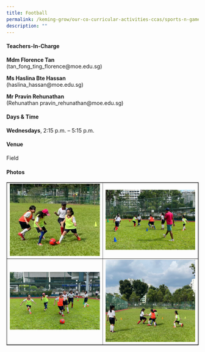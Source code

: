 ```yaml
---
title: Football
permalink: /keming-grow/our-co-curricular-activities-ccas/sports-n-games/football/
description: ""
---
```

<h4>Teachers-In-Charge</h4>
<p><strong>Mdm Florence Tan<br /></strong>(tan_fong_ting_florence@moe.edu.sg)</p>
<p><strong>Ms Haslina Bte Hassan<br /></strong>(haslina_hassan@moe.edu.sg)</p>
<p><strong>Mr Pravin Rehunathan<br /></strong>(Rehunathan pravin_rehunathan@moe.edu.sg)</p>
<h4>Days &amp; Time</h4>
<p><strong>Wednesdays</strong>, 2:15 p.m. &ndash; 5:15 p.m.</p>
<h4>Venue</h4>
<p>Field</p>
<h4>Photos</h4>
<table style="border-collapse: collapse; width: 100%;" border="1">
<tbody>
<tr>
<td style="width: 50%;"><img src="/images/foot1.jpeg"></td>
<td style="width: 50%;"><img src="/images/foot2.jpeg"></td>
</tr>
<tr>
<td style="width: 50%;"><img src="/images/foot3.jpeg"></td>
<td style="width: 50%;"><img src="/images/foot4.jpeg"></td>
</tr>
</tbody>
</table>